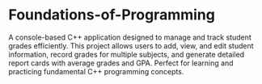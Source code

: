 # Foundations-of-Programming
A console-based C++ application designed to manage and track student grades efficiently. This project allows users to add, view, and edit student information, record grades for multiple subjects, and generate detailed report cards with average grades and GPA. Perfect for learning and practicing fundamental C++ programming concepts.
